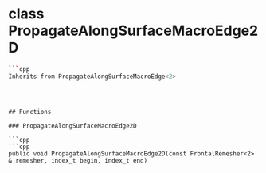 # class PropagateAlongSurfaceMacroEdge2D


```cpp
```cpp
Inherits from PropagateAlongSurfaceMacroEdge<2>
```
```



## Functions

### PropagateAlongSurfaceMacroEdge2D

```cpp
```cpp
public void PropagateAlongSurfaceMacroEdge2D(const FrontalRemesher<2> & remesher, index_t begin, index_t end)
```
```




